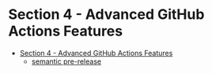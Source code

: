 # Section 4 - Advanced GitHub Actions Features

<!-- markdownlint-disable MD007 -->
<!--ts-->
* [Section 4 - Advanced GitHub Actions Features](#section-4---advanced-github-actions-features)
   * [semantic pre-release](#semantic-pre-release)
<!--te-->
<!-- markdownlint-enable MD007 -->


